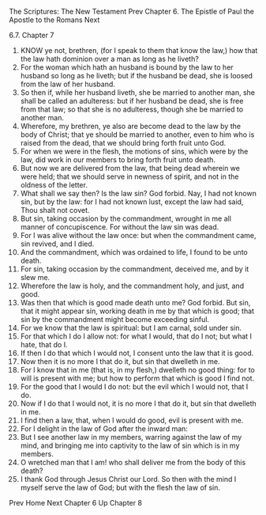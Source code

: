 The Scriptures: The New Testament
Prev
Chapter 6. The Epistle of Paul the Apostle to the Romans
Next

6.7. Chapter 7
1. KNOW ye not, brethren, (for I speak to them that know the law,) how that the law hath dominion over a man as long as he liveth?
2. For the woman which hath an husband is bound by the law to her husband so long as he liveth; but if the husband be dead, she is loosed from the law of her husband.
3. So then if, while her husband liveth, she be married to another man, she shall be called an adulteress: but if her husband be dead, she is free from that law; so that she is no adulteress, though she be married to another man.
4. Wherefore, my brethren, ye also are become dead to the law by the body of Christ; that ye should be married to another, even to him who is raised from the dead, that we should bring forth fruit unto God.
5. For when we were in the flesh, the motions of sins, which were by the law, did work in our members to bring forth fruit unto death.
6. But now we are delivered from the law, that being dead wherein we were held; that we should serve in newness of spirit, and not in the oldness of the letter.
7. What shall we say then? Is the law sin? God forbid. Nay, I had not known sin, but by the law: for I had not known lust, except the law had said, Thou shalt not covet.
8. But sin, taking occasion by the commandment, wrought in me all manner of concupiscence. For without the law sin was dead.
9. For I was alive without the law once: but when the commandment came, sin revived, and I died.
10. And the commandment, which was ordained to life, I found to be unto death.
11. For sin, taking occasion by the commandment, deceived me, and by it slew me.
12. Wherefore the law is holy, and the commandment holy, and just, and good.
13. Was then that which is good made death unto me? God forbid. But sin, that it might appear sin, working death in me by that which is good; that sin by the commandment might become exceeding sinful.
14. For we know that the law is spiritual: but I am carnal, sold under sin.
15. For that which I do I allow not: for what I would, that do I not; but what I hate, that do I.
16. If then I do that which I would not, I consent unto the law that it is good.
17. Now then it is no more I that do it, but sin that dwelleth in me.
18. For I know that in me (that is, in my flesh,) dwelleth no good thing: for to will is present with me; but how to perform that which is good I find not.
19. For the good that I would I do not: but the evil which I would not, that I do.
20. Now if I do that I would not, it is no more I that do it, but sin that dwelleth in me.
21. I find then a law, that, when I would do good, evil is present with me.
22. For I delight in the law of God after the inward man:
23. But I see another law in my members, warring against the law of my mind, and bringing me into captivity to the law of sin which is in my members.
24. O wretched man that I am! who shall deliver me from the body of this death?
25. I thank God through Jesus Christ our Lord. So then with the mind I myself serve the law of God; but with the flesh the law of sin.

Prev
Home
Next
Chapter 6
Up
Chapter 8

